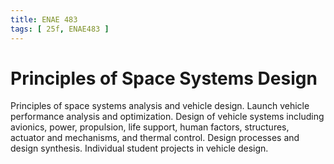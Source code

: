 ```yaml
---
title: ENAE 483
tags: [ 25f, ENAE483 ]
---
```


# Principles of Space Systems Design

Principles of space systems analysis and vehicle design. Launch vehicle performance analysis and optimization. Design of vehicle systems including avionics, power, propulsion, life support, human factors, structures, actuator and mechanisms, and thermal control. Design processes and design synthesis. Individual student projects in vehicle design.
